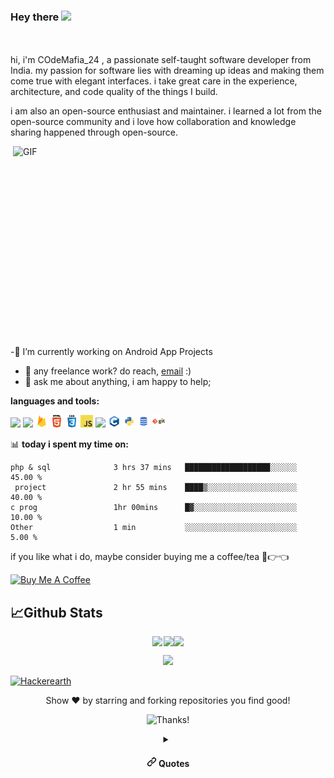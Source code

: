 ### Hey there <img src="https://media.giphy.com/media/hvRJCLFzcasrR4ia7z/giphy.gif" width="25px">
<!--<a href="https://github/COdeMafia24">
  <img align="left" alt="mafia's github" width="22px" src="https://raw.githubusercontent.com/peterthehan/peterthehan/master/assets/github.svg" />
</a>
<a href="https://discord.gg/">
  <img align="left" alt="mafia's Discord" width="22px" src="https://raw.githubusercontent.com/peterthehan/peterthehan/master/assets/discord.svg" />
</a>
<a href="https://facebook.com/">
  <img align="left" alt="mafia's fb" width="22px" src="https://raw.githubusercontent.com/peterthehan/peterthehan/master/assets/facebook.svg" />
</a>

<a href="https://www.linkedin.com/in/">
  <img align="left" alt="mafia's LinkedIN" width="22px" src="https://raw.githubusercontent.com/peterthehan/peterthehan/master/assets/linkedin.svg" />
</a>
<a href="https://open.spotify.com/">
  <img align="left" alt="mafia's Spotify" width="22px" src="https://raw.githubusercontent.com/peterthehan/peterthehan/master/assets/spotify.svg" />
</a>
<a href="https://www.instagram.com//">
  <img align="left" alt="mafia's Spotify" width="22px" src="https://user-images.githubusercontent.com/79085857/141674406-bbd34b39-4985-4315-8bd8-e7502a1388ad.png" />
</a>-->


<br />
<br/>
hi, i'm COdeMafia_24 , a passionate self-taught <!--full stack Android developer and a freelance --> software developer from India. my passion for software lies with dreaming up ideas and making them come true with elegant interfaces. i take great care in the experience, architecture, and code quality of the things I build.

i am also an open-source enthusiast and maintainer. i learned a lot from the open-source community and i love how collaboration and knowledge sharing happened through open-source.


  <img align="right" alt="GIF" src="https://raw.githubusercontent.com/Uddhav2404/Uddhav2404/master/code.gif?raw=true" width="500" height="320" />
  
-🔭 I’m currently working on Android App Projects<br/>
- 💼 any freelance work? do reach, [email](mailto:uddhavpawar48@gmail.com) :)
- 💬 ask me about anything, i am happy to help;


**languages and tools:**  

<code><img name="android" height="20" src="https://user-images.githubusercontent.com/79085857/141676030-43664b25-0dd4-4199-8d10-ccf8603669de.png"></code>
<code><img name="sqlite" height="20" src="https://user-images.githubusercontent.com/79085857/141676117-f78b273c-c7b9-4117-b66b-2a853163d50e.png"></code>
<code><img name="firebase" height="20" src="https://raw.githubusercontent.com/github/explore/80688e429a7d4ef2fca1e82350fe8e3517d3494d/topics/firebase/firebase.png"></code>
<code><img name="html" height="20" src="https://raw.githubusercontent.com/github/explore/5c058a388828bb5fde0bcafd4bc867b5bb3f26f3/topics/html/html.png"></code>
<code><img name="css" height="20" src="https://raw.githubusercontent.com/github/explore/5c058a388828bb5fde0bcafd4bc867b5bb3f26f3/topics/css/css.png"></code>
<code><img name="javascript" height="20" src="https://raw.githubusercontent.com/github/explore/80688e429a7d4ef2fca1e82350fe8e3517d3494d/topics/javascript/javascript.png"></code>
<code><img name="java" height="20" src="https://user-images.githubusercontent.com/79085857/141675954-1d8192ee-1539-4c44-b3d2-af5cb3b6d572.png"></code>
<code><img name="c" height="20" src="https://raw.githubusercontent.com/github/explore/80688e429a7d4ef2fca1e82350fe8e3517d3494d/topics/c/c.png"></code>
<code><img name="python" height="20" src="https://raw.githubusercontent.com/github/explore/80688e429a7d4ef2fca1e82350fe8e3517d3494d/topics/python/python.png"></code>
<code><img name="psql" height="20" src="https://raw.githubusercontent.com/github/explore/80688e429a7d4ef2fca1e82350fe8e3517d3494d/topics/sql/sql.png"></code>
<code><img name="git" height="20" src="https://raw.githubusercontent.com/github/explore/80688e429a7d4ef2fca1e82350fe8e3517d3494d/topics/git/git.png"></code>

📊 **today i spent my time on:**
<!--START_SECTION:waka-->
```text
php & sql              3 hrs 37 mins   ███████████████████░░░░░░   45.00 % 
 project               2 hr 55 mins    ████▒░░░░░░░░░░░░░░░░░░░░   40.00 % 
c prog                 1hr 00mins      █▓░░░░░░░░░░░░░░░░░░░░░░░   10.00 % 
Other                  1 min           ░░░░░░░░░░░░░░░░░░░░░░░░░   5.00 % 
```
<!--END_SECTION:waka-->

if you like what i do, maybe consider buying me a coffee/tea 🥺👉👈

<a href="https://www.buymeacoffee.com/" target="_blank"><img src="https://cdn.buymeacoffee.com/buttons/v2/default-red.png" alt="Buy Me A Coffee" width="150" ></a>
<br/>

## 📈Github Stats
<p style="display:flex; align=center; justify-content:center; ">
<img src="https://github-readme-stats.vercel.app/api?username=COdeMafia24&theme=midnight-purple" style="margin-right:2px;">
  <img src="https://streak-stats.demolab.com/?user=COdeMafia24&theme=holi-theme">
  <img src="https://github-readme-stats.vercel.app/api/top-langs/?username=COdeMafia24&theme=nightowl&hide_border=false&include_all_commits=true&count_private=false&layout=compact">

</p>
<p align="center"><img src="https://github-readme-stats.vercel.app/api/top-langs/?username=MAZHARMIK&langs_count=10"> </p>


<a href="https://github.com/MAZHARMIK/Interview_DS_Algo/blob/master/github-user-contribution.svg" rel="nofollow"><img src="https://github.com/MAZHARMIK/Interview_DS_Algo/blob/master/github-user-contribution.svg" alt="Hackerearth" data-canonical-src="https://github.com/MAZHARMIK/Interview_DS_Algo/blob/master/github-user-contribution.svg" style="max-width:100%;"></a>

<p align="center">Show ❤️ by starring and forking repositories you find good! </p>
<p align="center"><img src="https://camo.githubusercontent.com/7da528df692aea867b90800324488b633f5a8328d74c05a02c26483c0a267799/68747470733a2f2f696d672e736869656c64732e696f2f62616467652f5468616e6b73253230666f722532307669736974696e672d212d3145414544422e737667" alt="Thanks!" data-canonical-src="https://img.shields.io/badge/Thanks%20for%20visiting-!-1EAEDB.svg" style="max-width:100%;"> </p>

<details align="center">   <summary> <h4 dir="auto" align="center"><a id="user-content--quotes-" class="anchor" aria-hidden="true" href="#-quotes-"><svg class="octicon octicon-link" viewBox="0 0 16 16" version="1.1" width="16" height="16" aria-hidden="true"><path fill-rule="evenodd" d="M7.775 3.275a.75.75 0 001.06 1.06l1.25-1.25a2 2 0 112.83 2.83l-2.5 2.5a2 2 0 01-2.83 0 .75.75 0 00-1.06 1.06 3.5 3.5 0 004.95 0l2.5-2.5a3.5 3.5 0 00-4.95-4.95l-1.25 1.25zm-4.69 9.64a2 2 0 010-2.83l2.5-2.5a2 2 0 012.83 0 .75.75 0 001.06-1.06 3.5 3.5 0 00-4.95 0l-2.5 2.5a3.5 3.5 0 004.95 4.95l1.25-1.25a.75.75 0 00-1.06-1.06l-1.25 1.25a2 2 0 01-2.83 0z"></path></svg></a> Quotes </h4>
</summary>



<p align="center"><img src= 'https://capsule-render.vercel.app/api?type=rect&color=gradient&height=2.5'/></p

🚧 **my todoist stats:**
<!-- TODO-IST:START -->
<br/>

🏆  ------------------         
🌸  Completed Cpp programs tasks today           
✅  Completed 10 tasks so far           
⏳  Longest streak is 10 days
<!-- TODO-IST:END -->


